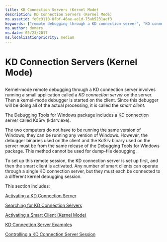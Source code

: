 ```yaml
---
title: KD Connection Servers (Kernel Mode)
description: KD Connection Servers (Kernel Mode)
ms.assetid: fe0c9110-8fbf-46ae-ae1d-75ab5231aef3
keywords: ["remote debugging through a KD connection server", "KD connection server", "KD connection server, overview", "smart client (kernel mode)", "KdSrv", "KdSrv, overview"]
ms.author: domars
ms.date: 05/23/2017
ms.localizationpriority: medium
---
```


# KD Connection Servers (Kernel Mode)


## <span id="ddk_kd_connection_servers_kernel_mode__dbg"></span><span id="DDK_KD_CONNECTION_SERVERS_KERNEL_MODE__DBG"></span>


Kernel-mode remote debugging through a KD connection server involves running a small application called a *KD connection server* on the server. Then a kernel-mode debugger is started on the client. Since this debugger will be doing all of the actual processing, it is called the *smart client*.

The Debugging Tools for Windows package includes a KD connection server called KdSrv (kdsrv.exe).

The two computers do not have to be running the same version of Windows; they can be running any version of Windows. However, the debugger binaries used on the client and the KdSrv binary used on the server must be from the same release of the Debugging Tools for Windows package. This method cannot be used for dump-file debugging.

To set up this remote session, the KD connection server is set up first, and then the smart client is activated. Any number of smart clients can operate through a single KD connection server, but they must each be connected to a different kernel debugging session.

This section includes:

[Activating a KD Connection Server](activating-a-kd-connection-server.md)

[Searching for KD Connection Servers](searching-for-kd-connection-servers.md)

[Activating a Smart Client (Kernel Mode)](activating-a-smart-client--kernel-mode-.md)

[KD Connection Server Examples](kd-connection-server-examples.md)

[Controlling a KD Connection Server Session](controlling-a-kd-connection-server-session.md)

 

 





